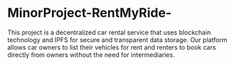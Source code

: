 # MinorProject-RentMyRide-
This project is a decentralized car rental service that uses blockchain technology and IPFS for secure and transparent data storage. Our platform allows car owners to list their vehicles for rent and renters to book cars directly from owners without the need for intermediaries. 
